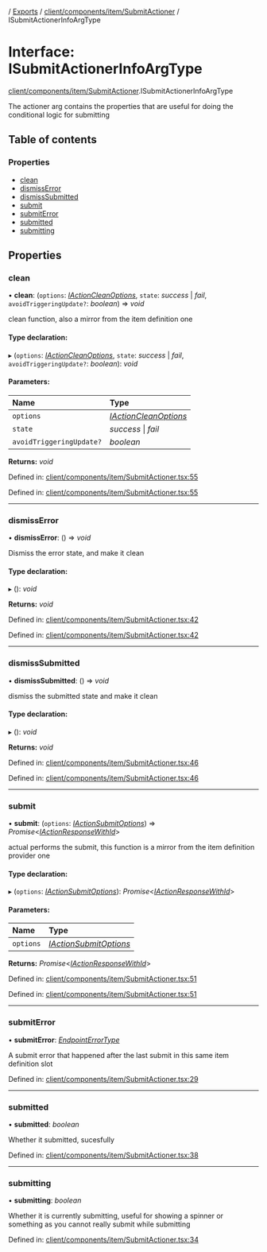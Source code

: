 [](../README.md) / [Exports](../modules.md) / [client/components/item/SubmitActioner](../modules/client_components_item_submitactioner.md) / ISubmitActionerInfoArgType

# Interface: ISubmitActionerInfoArgType

[client/components/item/SubmitActioner](../modules/client_components_item_submitactioner.md).ISubmitActionerInfoArgType

The actioner arg contains the properties that are useful
for doing the conditional logic for submitting

## Table of contents

### Properties

- [clean](client_components_item_submitactioner.isubmitactionerinfoargtype.md#clean)
- [dismissError](client_components_item_submitactioner.isubmitactionerinfoargtype.md#dismisserror)
- [dismissSubmitted](client_components_item_submitactioner.isubmitactionerinfoargtype.md#dismisssubmitted)
- [submit](client_components_item_submitactioner.isubmitactionerinfoargtype.md#submit)
- [submitError](client_components_item_submitactioner.isubmitactionerinfoargtype.md#submiterror)
- [submitted](client_components_item_submitactioner.isubmitactionerinfoargtype.md#submitted)
- [submitting](client_components_item_submitactioner.isubmitactionerinfoargtype.md#submitting)

## Properties

### clean

• **clean**: (`options`: [*IActionCleanOptions*](client_providers_item.iactioncleanoptions.md), `state`: *success* \| *fail*, `avoidTriggeringUpdate?`: *boolean*) => *void*

clean function, also a mirror from the item definition one

#### Type declaration:

▸ (`options`: [*IActionCleanOptions*](client_providers_item.iactioncleanoptions.md), `state`: *success* \| *fail*, `avoidTriggeringUpdate?`: *boolean*): *void*

#### Parameters:

Name | Type |
:------ | :------ |
`options` | [*IActionCleanOptions*](client_providers_item.iactioncleanoptions.md) |
`state` | *success* \| *fail* |
`avoidTriggeringUpdate?` | *boolean* |

**Returns:** *void*

Defined in: [client/components/item/SubmitActioner.tsx:55](https://github.com/onzag/itemize/blob/28218320/client/components/item/SubmitActioner.tsx#L55)

Defined in: [client/components/item/SubmitActioner.tsx:55](https://github.com/onzag/itemize/blob/28218320/client/components/item/SubmitActioner.tsx#L55)

___

### dismissError

• **dismissError**: () => *void*

Dismiss the error state, and make it clean

#### Type declaration:

▸ (): *void*

**Returns:** *void*

Defined in: [client/components/item/SubmitActioner.tsx:42](https://github.com/onzag/itemize/blob/28218320/client/components/item/SubmitActioner.tsx#L42)

Defined in: [client/components/item/SubmitActioner.tsx:42](https://github.com/onzag/itemize/blob/28218320/client/components/item/SubmitActioner.tsx#L42)

___

### dismissSubmitted

• **dismissSubmitted**: () => *void*

dismiss the submitted state and make it clean

#### Type declaration:

▸ (): *void*

**Returns:** *void*

Defined in: [client/components/item/SubmitActioner.tsx:46](https://github.com/onzag/itemize/blob/28218320/client/components/item/SubmitActioner.tsx#L46)

Defined in: [client/components/item/SubmitActioner.tsx:46](https://github.com/onzag/itemize/blob/28218320/client/components/item/SubmitActioner.tsx#L46)

___

### submit

• **submit**: (`options`: [*IActionSubmitOptions*](client_providers_item.iactionsubmitoptions.md)) => *Promise*<[*IActionResponseWithId*](client_providers_item.iactionresponsewithid.md)\>

actual performs the submit, this function is a mirror from the
item definition provider one

#### Type declaration:

▸ (`options`: [*IActionSubmitOptions*](client_providers_item.iactionsubmitoptions.md)): *Promise*<[*IActionResponseWithId*](client_providers_item.iactionresponsewithid.md)\>

#### Parameters:

Name | Type |
:------ | :------ |
`options` | [*IActionSubmitOptions*](client_providers_item.iactionsubmitoptions.md) |

**Returns:** *Promise*<[*IActionResponseWithId*](client_providers_item.iactionresponsewithid.md)\>

Defined in: [client/components/item/SubmitActioner.tsx:51](https://github.com/onzag/itemize/blob/28218320/client/components/item/SubmitActioner.tsx#L51)

Defined in: [client/components/item/SubmitActioner.tsx:51](https://github.com/onzag/itemize/blob/28218320/client/components/item/SubmitActioner.tsx#L51)

___

### submitError

• **submitError**: [*EndpointErrorType*](../modules/base_errors.md#endpointerrortype)

A submit error that happened after the last submit in this same
item definition slot

Defined in: [client/components/item/SubmitActioner.tsx:29](https://github.com/onzag/itemize/blob/28218320/client/components/item/SubmitActioner.tsx#L29)

___

### submitted

• **submitted**: *boolean*

Whether it submitted, sucesfully

Defined in: [client/components/item/SubmitActioner.tsx:38](https://github.com/onzag/itemize/blob/28218320/client/components/item/SubmitActioner.tsx#L38)

___

### submitting

• **submitting**: *boolean*

Whether it is currently submitting, useful for showing a spinner or something
as you cannot really submit while submitting

Defined in: [client/components/item/SubmitActioner.tsx:34](https://github.com/onzag/itemize/blob/28218320/client/components/item/SubmitActioner.tsx#L34)
